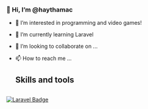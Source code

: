 ### 👋 Hi, I’m @haythamac
- 👀 I’m interested in programming and video games!
- 🌱 I’m currently learning Laravel
- 💞️ I’m looking to collaborate on ...
- 📫 How to reach me ...

  ## Skills and tools
  ```html
<div id="badges">
  <a href="https://laravel.com/">
    <img src="https://img.shields.io/badge/Laravel-FF2D20?style=for-the-badge&logo=laravel&logoColor=white" alt="Laravel Badge"/>
  </a>
  <!-- Add more badge links here -->
</div>

<!---
haythamac/haythamac is a ✨ special ✨ repository because its `README.md` (this file) appears on your GitHub profile.
You can click the Preview link to take a look at your changes.
--->

